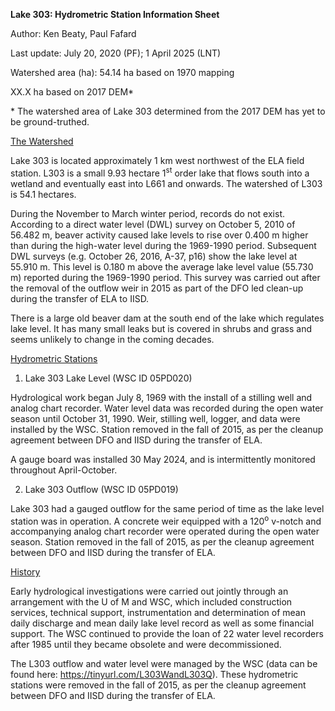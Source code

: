 **Lake 303: Hydrometric Station Information Sheet**

Author: Ken Beaty, Paul Fafard

Last update: July 20, 2020 (PF); 1 April 2025 (LNT)

Watershed area (ha): 54.14 ha based on 1970 mapping

XX.X ha based on 2017 DEM\*

\* The watershed area of Lake 303 determined from the 2017 DEM has yet to be ground-truthed.

<u>The Watershed</u>

Lake 303 is located approximately 1 km west northwest of the ELA field station. L303 is a small 9.93 hectare 1<sup>st</sup> order lake that flows south into a wetland and eventually east into L661 and onwards. The watershed of L303 is 54.1 hectares.

During the November to March winter period, records do not exist. According to a direct water level (DWL) survey on October 5, 2010 of 56.482 m, beaver activity caused lake levels to rise over 0.400 m higher than during the high-water level during the 1969-1990 period. Subsequent DWL surveys (e.g. October 26, 2016, A-37, p16) show the lake level at 55.910 m. This level is 0.180 m above the average lake level value (55.730 m) reported during the 1969-1990 period. This survey was carried out after the removal of the outflow weir in 2015 as part of the DFO led clean-up during the transfer of ELA to IISD.

There is a large old beaver dam at the south end of the lake which regulates lake level. It has many small leaks but is covered in shrubs and grass and seems unlikely to change in the coming decades.

<u>Hydrometric Stations</u>

1.  Lake 303 Lake Level (WSC ID 05PD020)

Hydrological work began July 8, 1969 with the install of a stilling well and analog chart recorder. Water level data was recorded during the open water season until October 31, 1990. Weir, stilling well, logger, and data were installed by the WSC. Station removed in the fall of 2015, as per the cleanup agreement between DFO and IISD during the transfer of ELA.

A gauge board was installed 30 May 2024, and is intermittently monitored throughout April-October.

2.  Lake 303 Outflow (WSC ID 05PD019)

Lake 303 had a gauged outflow for the same period of time as the lake level station was in operation. A concrete weir equipped with a 120<sup>o</sup> v-notch and accompanying analog chart recorder were operated during the open water season. Station removed in the fall of 2015, as per the cleanup agreement between DFO and IISD during the transfer of ELA.

<u>History</u>

Early hydrological investigations were carried out jointly through an arrangement with the U of M and WSC, which included construction services, technical support, instrumentation and determination of mean daily discharge and mean daily lake level record as well as some financial support. The WSC continued to provide the loan of 22 water level recorders after 1985 until they became obsolete and were decommissioned.

The L303 outflow and water level were managed by the WSC (data can be found here: <https://tinyurl.com/L303WandL303Q>). These hydrometric stations were removed in the fall of 2015, as per the cleanup agreement between DFO and IISD during the transfer of ELA.
